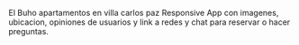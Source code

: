 El Buho apartamentos en villa carlos paz
Responsive App con imagenes, ubicacion, opiniones de usuarios y link a redes y chat para reservar o hacer preguntas.
